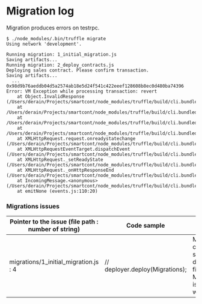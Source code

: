 # Migration log

Migration produces errors on testrpc. 

```
$ ./node_modules/.bin/truffle migrate
Using network 'development'.

Running migration: 1_initial_migration.js
Saving artifacts...
Running migration: 2_deploy_contracts.js
Deploying sales contract. Please confirm transaction.
Saving artifacts...
  ... 0x98d9b76aeddb04d5a2574ab18e5d24f541c422eeef128608b8ec0d480ba74396
Error: VM Exception while processing transaction: revert
    at Object.InvalidResponse (/Users/derain/Projects/smartcont/node_modules/truffle/build/cli.bundled.js:43303:16)
    at /Users/derain/Projects/smartcont/node_modules/truffle/build/cli.bundled.js:331156:36
    at /Users/derain/Projects/smartcont/node_modules/truffle/build/cli.bundled.js:175492:11
    at /Users/derain/Projects/smartcont/node_modules/truffle/build/cli.bundled.js:314196:9
    at XMLHttpRequest.request.onreadystatechange (/Users/derain/Projects/smartcont/node_modules/truffle/build/cli.bundled.js:315621:13)
    at XMLHttpRequestEventTarget.dispatchEvent (/Users/derain/Projects/smartcont/node_modules/truffle/build/cli.bundled.js:70159:18)
    at XMLHttpRequest._setReadyState (/Users/derain/Projects/smartcont/node_modules/truffle/build/cli.bundled.js:70449:12)
    at XMLHttpRequest._onHttpResponseEnd (/Users/derain/Projects/smartcont/node_modules/truffle/build/cli.bundled.js:70604:12)
    at IncomingMessage.<anonymous> (/Users/derain/Projects/smartcont/node_modules/truffle/build/cli.bundled.js:70564:24)
    at emitNone (events.js:110:20)
```    

### Migrations issues
| Pointer to the issue (file path : number of string) | Code sample                     | Issue                                                                    | Priority |
|-----------------------------------------------------|---------------------------------|--------------------------------------------------------------------------|----------|
| migrations/1_initial_migration.js : 4               | // deployer.deploy(Migrations); | Migrations contract should be deployed first. Migrations is not working. | High    |